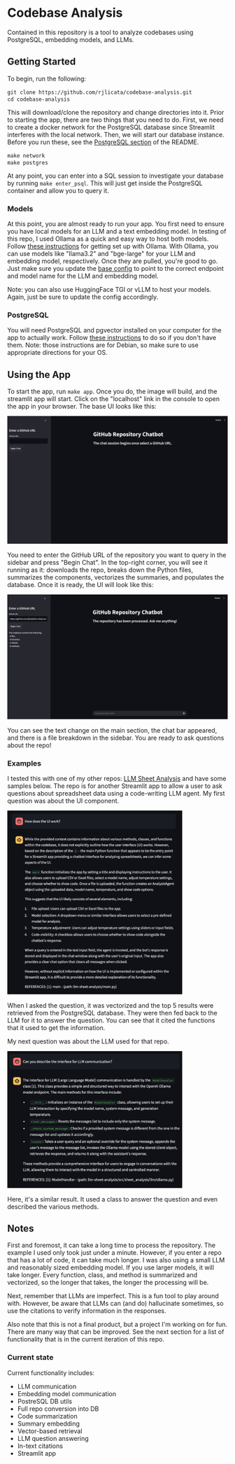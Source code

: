 # Codebase Analysis

Contained in this repository is a tool to analyze codebases using PostgreSQL, embedding models, and LLMs. 

## Getting Started

To begin, run the following:

```
git clone https://github.com/rjlicata/codebase-analysis.git
cd codebase-analysis
```

This will download/clone the repository and change directories into it. Prior to starting the app, there are two things that you need to do. First, we need to create a docker network for the PostgreSQL database since Streamlit interferes with the local network. Then, we will start our database instance. Before you run these, see the [PostgreSQL section](#postgresql) of the README.

```
make network
make postgres
```

At any point, you can enter into a SQL session to investigate your database by running `make enter_psql`. This will just get inside the PostgreSQL container and allow you to query it.

### Models

At this point, you are almost ready to run your app. You first need to ensure you have local models for an LLM and a text embedding model. In testing of this repo, I used Ollama as a quick and easy way to host both models. Follow [these instructions](https://medium.com/@sridevi17j/step-by-step-guide-setting-up-and-running-ollama-in-windows-macos-linux-a00f21164bf3) for getting set up with Ollama. With Ollama, you can use models like "llama3.2" and "bge-large" for your LLM and embedding model, respectively. Once they are pulled, you're good to go. Just make sure you update the [base config](data/base_config.yml) to point to the correct endpoint and model name for the LLM and embedding model.

Note: you can also use HuggingFace TGI or vLLM to host your models. Again, just be sure to update the config accordingly.

### PostgreSQL

You will need PostgreSQL and pgvector installed on your computer for the app to actually work. Follow [these instructions](https://dev.to/farez/installing-postgresql-pgvector-on-debian-fcf) to do so if you don't have them. Note: those instructions are for Debian, so make sure to use appropriate directions for your OS.

## Using the App

To start the app, run `make app`. Once you do, the image will build, and the streamlit app will start. Click on the "localhost" link in the console to open the app in your browser. The base UI looks like this:

![Base UI](assets/base.png)

You need to enter the GitHub URL of the repository you want to query in the sidebar and press "Begin Chat". In the top-right corner, you will see it running as it: downloads the repo, breaks down the Python files, summarizes the components, vectorizes the summaries, and populates the database. Once it is ready, the UI will look like this:

![UI after loading](assets/repo-loaded.png)

You can see the text change on the main section, the chat bar appeared, and there is a file breakdown in the sidebar. You are ready to ask questions about the repo!

### Examples

I tested this with one of my other repos: [LLM Sheet Analysis](https://github.com/rjlicata/llm-sheet-analysis) and have some samples below. The repo is for another Streamlit app to allow a user to ask questions about spreadsheet data using a code-writing LLM agent. My first question was about the UI component.

<img src="assets/ui-question.png" alt="UI Question" width="400"/>

When I asked the question, it was vectorized and the top 5 results were retrieved from the PostgreSQL database. They were then fed back to the LLM for it to answer the question. You can see that it cited the functions that it used to get the information.

My next question was about the LLM used for that repo.

<img src="assets/llm-question.png" alt="LLM Question" width="400"/>

Here, it's a similar result. It used a class to answer the question and even described the various methods.

## Notes

First and foremost, it can take a long time to process the repository. The example I used only took just under a minute. However, if you enter a repo that has a lot of code, it can take much longer. I was also using a small LLM and reasonably sized embedding model. If you use larger models, it will take longer. Every function, class, and method is summarized and vectorized, so the longer that takes, the longer the processing will be.

Next, remember that LLMs are imperfect. This is a fun tool to play around with. However, be aware that LLMs can (and do) hallucinate sometimes, so use the citations to verify information in the responses.

Also note that this is not a final product, but a project I'm working on for fun. There are many way that can be improved. See the next section for a list of functionality that is in the current iteration of this repo.

### Current state

Current functionality includes:

- LLM communication
- Embedding model communication
- PostreSQL DB utils
- Full repo conversion into DB
- Code summarization
- Summary embedding
- Vector-based retrieval
- LLM question answering
- In-text citations
- Streamlit app
